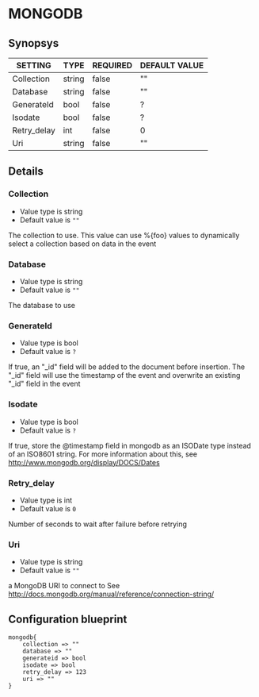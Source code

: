 # MONGODB


## Synopsys


|   SETTING   |  TYPE  | REQUIRED | DEFAULT VALUE |
|-------------|--------|----------|---------------|
| Collection  | string | false    | ""            |
| Database    | string | false    | ""            |
| GenerateId  | bool   | false    | ?             |
| Isodate     | bool   | false    | ?             |
| Retry_delay | int    | false    |             0 |
| Uri         | string | false    | ""            |


## Details

### Collection
* Value type is string
* Default value is `""`

The collection to use. This value can use %{foo} values to dynamically
select a collection based on data in the event

### Database
* Value type is string
* Default value is `""`

The database to use

### GenerateId
* Value type is bool
* Default value is `?`

If true, an "_id" field will be added to the document before insertion.
The "_id" field will use the timestamp of the event and overwrite an
existing "_id" field in the event

### Isodate
* Value type is bool
* Default value is `?`

If true, store the @timestamp field in mongodb as an ISODate type
instead of an ISO8601 string. For more information about this,
see http://www.mongodb.org/display/DOCS/Dates

### Retry_delay
* Value type is int
* Default value is `0`

Number of seconds to wait after failure before retrying

### Uri
* Value type is string
* Default value is `""`

a MongoDB URI to connect to See http://docs.mongodb.org/manual/reference/connection-string/



## Configuration blueprint

```
mongodb{
	collection => ""
	database => ""
	generateid => bool
	isodate => bool
	retry_delay => 123
	uri => ""
}
```
